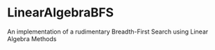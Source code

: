 # LinearAlgebraBFS
An implementation of a rudimentary Breadth-First Search using Linear Algebra Methods

